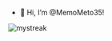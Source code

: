 - 👋 Hi, I’m @MemoMeto35!


<img src="https://github-readme-streak-stats.herokuapp.com/?user=memometo35&theme=tokyonight" alt="mystreak"/>
<!---
MemoMeto35/MemoMeto35 is a ✨ special ✨ repository because its `README.md` (this file) appears on your GitHub profile.
You can click the Preview link to take a look at your changes.
--->
